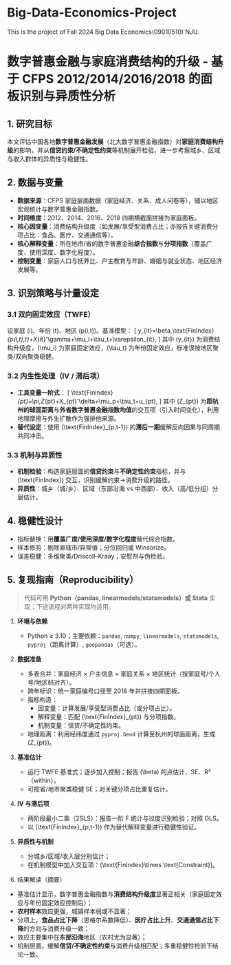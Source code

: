 # Big-Data-Economics-Project

This is the project of Fall 2024 Big Data Economics(09010510) NJU.


# 数字普惠金融与家庭消费结构的升级 - 基于 CFPS 2012/2014/2016/2018 的面板识别与异质性分析

## 1. 研究目标
本文评估中国各地**数字普惠金融发展**（北大数字普惠金融指数）对**家庭消费结构升级**的影响，并从**信贷约束/不确定性约束**等机制展开检验，进一步考察城乡、区域与收入群体的异质性与稳健性。

## 2. 数据与变量
- **数据来源**：CFPS 家庭层面数据（家庭经济、关系、成人问卷等），辅以地区宏观统计与数字普惠金融指数。
- **时间维度**：2012、2014、2016、2018 四期横截面拼接为家庭面板。
- **核心因变量**：消费结构升级度（如发展/享受型消费占比；亦报告关键消费分项占比：食品、医疗、交通通信等）。
- **核心解释变量**：所在地市/省的数字普惠金融**综合指数**与**分项指数**（覆盖广度、使用深度、数字化程度）。
- **控制变量**：家庭人口与抚养比、户主教育与年龄、婚姻与就业状态、地区经济发展等。

## 3. 识别策略与计量设定
### 3.1 双向固定效应（TWFE）
设家庭 \(i\)、年份 \(t\)、地区 \(p(i,t)\)。基准模型：
\[
y_{it}=\beta\,\text{FinIndex}_{p(i,t),t}+X_{it}'\gamma+\mu_i+\tau_t+\varepsilon_{it},
\]
其中 \(y_{it}\) 为消费结构升级度，\(\mu_i\) 为家庭固定效应，\(\tau_t\) 为年份固定效应。标准误按地区聚类/双向聚类稳健。

### 3.2 内生性处理（IV / 滞后项）
- **工具变量一阶式**：
\[
\text{FinIndex}_{pt}=\pi\,Z_{pt}+X_{pt}'\delta+\mu_p+\tau_t+u_{pt},
\]
其中 \(Z_{pt}\) 为**距杭州的球面距离**与**外省数字普惠金融指数均值**的交互项（引入时间变化），利用地理摩擦与外生扩散作为强排他来源。
- **替代设定**：使用 \(\text{FinIndex}_{p,t-1}\) 的**滞后一期**缓解反向因果与同周期共同冲击。

### 3.3 机制与异质性
- **机制检验**：构造家庭层面的**信贷约束**与**不确定性约束**指标，并与 \(\text{FinIndex}\) 交互，识别缓解约束→消费升级的路径。  
- **异质性**：城乡（城/乡）、区域（东部沿海 vs 中西部）、收入（高/低分组）分层估计。

## 4. 稳健性设计
- 指标替换：用**覆盖广度/使用深度/数字化程度**替代综合指数。  
- 样本修剪：剔除直辖市/异常值；分位回归或 Winsorize。  
- 误差稳健：多维聚类/Driscoll–Kraay；安慰剂与伪检验。

## 5. 复现指南（Reproducibility）
> 代码可用 **Python（pandas, linearmodels/statsmodels）或 Stata** 实现；下述流程对两种实现均适用。

1. **环境与依赖**  
   - Python ≥ 3.10；主要依赖：`pandas`, `numpy`, `linearmodels`, `statsmodels`, `pyproj`（距离计算）, `geopandas`（可选）。  

2. **数据准备**  
   - 多表合并：家庭经济 × 户主信息 × 家庭关系 × 地区统计（按家庭号/个人号/地区码对齐）。  
   - 跨年标识：统一家庭编号口径至 2018 年并拼接四期面板。  
   - 指标构造：  
     - 因变量：计算发展/享受型消费占比（或分项占比）。  
     - 解释变量：匹配 \(\text{FinIndex}_{pt}\) 与分项指数。  
     - 机制变量：信贷/不确定性约束。  
   - 地理距离：利用经纬度通过 `pyproj.Geod` 计算至杭州的球面距离，生成 \(Z_{pt}\)。

3. **基准估计**  
   - 运行 TWFE 基准式；逐步加入控制；报告 \(\beta\) 的点估计、SE、R²（within）。  
   - 可按省/地市聚类稳健 SE；对关键分项占比重复估计。

4. **IV 与滞后项**  
   - 两阶段最小二乘（2SLS）：报告一阶 F 统计与过度识别检验；对照 OLS。  
   - 以 \(\text{FinIndex}_{p,t-1}\) 作为替代解释变量进行稳健性验证。

5. **异质性与机制**  
   - 分城乡/区域/收入层分别估计；  
   - 在机制模型中加入交互项：\(\text{FinIndex}\times \text{Constraint}\)。


6. 结果解读（摘要）
- 基准估计显示，数字普惠金融指数与**消费结构升级度**显著正相关（家庭固定效应与年份固定效应控制后）；  
- **农村样本**效应更强，城镇样本弱或不显著；  
- 分项上，**食品占比下降**（恩格尔系数降低）、**医疗占比上升**、**交通通信占比下降**的方向与消费升级一致；  
- 效应主要集中在**东部沿海**地区（农村尤为显著）；  
- 机制层面，缓解**信贷/不确定性约束**与消费升级相匹配；多重稳健性检验下结论一致。



